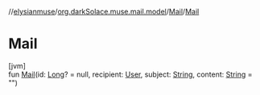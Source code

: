 //[elysianmuse](../../../index.md)/[org.darkSolace.muse.mail.model](../index.md)/[Mail](index.md)/[Mail](-mail.md)

# Mail

[jvm]\
fun [Mail](-mail.md)(id: [Long](https://kotlinlang.org/api/latest/jvm/stdlib/kotlin/-long/index.html)? = null, recipient: [User](../../org.darkSolace.muse.user.model/-user/index.md), subject: [String](https://kotlinlang.org/api/latest/jvm/stdlib/kotlin/-string/index.html), content: [String](https://kotlinlang.org/api/latest/jvm/stdlib/kotlin/-string/index.html) = &quot;&quot;)
